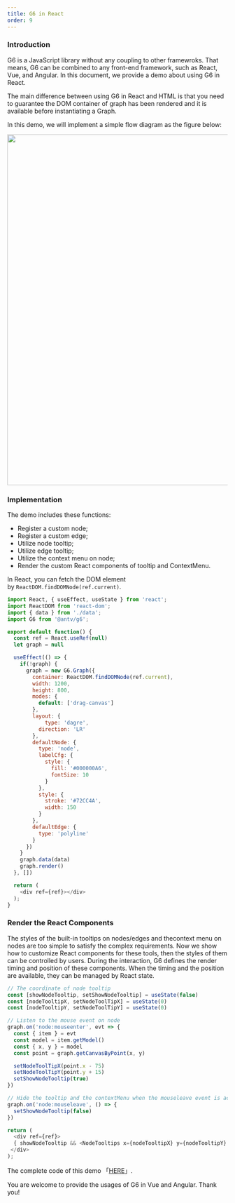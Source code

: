 ```yaml
---
title: G6 in React
order: 9
---
```


### Introduction
G6 is a JavaScript library without any coupling to other framewroks. That means, G6 can be combined to any front-end framework, such as React, Vue, and Angular. In this document, we provide a demo about using G6 in React.

The main difference between using G6 in React and HTML is that you need to guarantee the DOM container of graph has been rendered and it is available before instantiating a Graph.

In this demo, we will implement a simple flow diagram as the figure below:

<img src='https://gw.alipayobjects.com/mdn/rms_f8c6a0/afts/img/A*L8pRS5HCPXUAAAAAAAAAAABkARQnAQ' width=800/>

### Implementation
The demo includes these functions:

- Register a custom node;
- Register a custom edge;
- Utilize node tooltip;
- Utilize edge tooltip;
- Utilize the context menu on node;
- Render the custom React components of tooltip and ContextMenu.

In React, you can fetch the DOM element by `ReactDOM.findDOMNode(ref.current)`.

```javascript
import React, { useEffect, useState } from 'react';
import ReactDOM from 'react-dom';
import { data } from './data';
import G6 from '@antv/g6';

export default function() {
  const ref = React.useRef(null)
  let graph = null

  useEffect(() => {
    if(!graph) {
      graph = new G6.Graph({
        container: ReactDOM.findDOMNode(ref.current),
        width: 1200,
        height: 800,
        modes: {
          default: ['drag-canvas']
        },
        layout: {
        	type: 'dagre',
          direction: 'LR'
        },
        defaultNode: {
          type: 'node',
          labelCfg: {
            style: {
              fill: '#000000A6',
              fontSize: 10
            }
          },
          style: {
            stroke: '#72CC4A',
            width: 150
          }
        },
        defaultEdge: {
          type: 'polyline'
        }
      })
    }
    graph.data(data)
    graph.render()
  }, [])

  return (
    <div ref={ref}></div>
  );
}

```

### Render the React Components
The styles of the built-in tooltips on nodes/edges and thecontext menu on nodes are too simple to satisfy the complex requirements. Now we show how to customize React components for these tools, then the styles of them can be controlled by users. During the interaction, G6 defines the render timing and position of these components. When the timing and the position are available, they can be managed by React state.
```javascript
// The coordinate of node tooltip
const [showNodeTooltip, setShowNodeTooltip] = useState(false)
const [nodeTooltipX, setNodeToolTipX] = useState(0)
const [nodeTooltipY, setNodeToolTipY] = useState(0)

// Listen to the mouse event on node
graph.on('node:mouseenter', evt => {
  const { item } = evt
  const model = item.getModel()
  const { x, y } = model
  const point = graph.getCanvasByPoint(x, y)

  setNodeToolTipX(point.x - 75)
  setNodeToolTipY(point.y + 15)
  setShowNodeTooltip(true)
})

// Hide the tooltip and the contextMenu when the mouseleave event is activated on the node
graph.on('node:mouseleave', () => {
  setShowNodeTooltip(false)
})

return (
  <div ref={ref}>
  { showNodeTooltip && <NodeTooltips x={nodeTooltipX} y={nodeTooltipY} /> }
 </div>
);
```

The complete code of this demo 「<a href='https://github.com/baizn/g6-in-react' target='_blank'>HERE</a>」.

You are welcome to provide the usages of G6 in Vue and Angular. Thank you!
